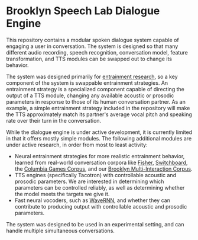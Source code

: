 # Brooklyn Speech Lab Dialogue Engine

This repository contains a modular spoken dialogue system capable of engaging a user in conversation. The system is designed so that many different audio recording, speech recognition, conversation model, feature transformation, and TTS modules can be swapped out to change its behavior.

The system was designed primarily for [entrainment research](https://academiccommons.columbia.edu/doi/10.7916/D8XP7DBD/download), so a key component of the system is swappable entrainment strategies. An entrainment strategy is a specialized component capable of directing the output of a TTS module, changing any available acoustic or prosodic parameters in response to those of its human conversation partner. As an example, a simple entrainment strategy included in the repository will make the TTS approximately match its partner's average vocal pitch and speaking rate over their turn in the conversation.

While the dialogue engine is under active development, it is currently limited in that it offers mostly simple modules. The following additional modules are under active research, in order from most to least activity:

* Neural entrainment strategies for more realistic entrainment behavior, learned from real-world conversation corpora like [Fisher](http://www.lrec-conf.org/proceedings/lrec2004/pdf/767.pdf), [Switchboard](https://www.computer.org/csdl/proceedings-article/icassp/1992/00225858/12OmNxGSmbC), the [Columbia Games Corpus](https://academiccommons.columbia.edu/doi/10.7916/D8BK1MMW/download), and our [Brooklyn Multi-Interaction Corpus](http://lrec-conf.org/proceedings/lrec2022/pdf/2022.lrec-1.183.pdf).
* TTS engines (specifically Tacotron) with controllable acoustic and prosodic parameters. We are interested in determining which parameters can be controlled reliably, as well as determining whether the model meets the targets we give it.
* Fast neural vocoders, such as [WaveRNN](https://proceedings.mlr.press/v80/kalchbrenner18a/kalchbrenner18a.pdf), and whether they can contribute to producing output with controllable acoustic and prosodic parameters.

The system was designed to be used in an experimental setting, and can handle multiple simultaneous conversations.